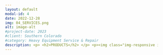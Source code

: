```yaml
---
layout: default
modal-id: 4
date: 2022-12-28
img: 04_SERVICES.png
alt: image-alt
#project-date: 2023
#client: Southern Colorado
#category: Heavy Equipment Service & Repair
description: <p> <h2>PRODUCTS</h2> </p> <p><img class="img-responsive img-centered" src="/assets/Couplamatic_Logo.jpg"> </p> <p>We are proud to carry <a href="https://couplamatic.com/">Couplamatic</a> hydraulic hoses and fittings. All Couplamatic fittings are made in the USA. Couplamatic hoses are available in domestic or import for a variety of application-specific designs like extra flexible, abrasion resistant, high-pressure, non-conductive, DOT rated and more.</p> <p>Our service truck is stocked with Couplamatic's 100R16 series hydraulic hose ranging from 1/4" to 1" in diameter. The 100R16 series hydraulic hose features extreme flexibility with a 2" bend radius for the 1/4" diameter hose and a 6" bend radius for the 1" diameter hose. Additional features of the 100R16 series hose include 2-wire braid reinforcements with working pressures ranging from 2,500 PSI for the 1" diameter hose and up to 5,800 PSI for the 1/4" diameter hose. The 100R16 series hose also features a Mine Safety & Health Administration (MSHA) approved abrasion & flame resistant cover as well as an operating temperature range of -40°F to 212°F.</p> <p>The 100R16 series hose is a great choice for an all around general purpose hydraulic hose for industrial and agricultural applications. Our service truck also carries a selection of Couplamatic fittings for various connection types like NPT or JIC which are available in different configurations like straight angles or 90° elbows. We try to be prepared for any task but if we don't have the right part on our truck, we can always get it from our local supplier in a timely manner.</p> <p>---</p> <p><img class="img-responsive img-centered" src="/assets/amsoil_logo.png"></p> <p>We are also proud to offer the full range of <a href="https://www.amsoil.com/">Amsoil</a> products including engine oil, gear oil, transmission fluid, and hydraulic oil. We stock a standard selection of six different oil grades for our Basic and Premium Engine Oil service packages and any of them can be upgraded to the equivalent grade Amsoil for both passenger vehicles or heavy equipment. The initial cost is higher but the long-term benefits may be worth it to you.</p> <p>SOCO Industrial chose to stock six grades of the <a href="https://amsoilcontent.com/ams/lit/databulletins/g2880.pdf">Amsoil Signature Series</a> 100% synthetic oils becuase of their superior engineered qualities. However, we can get any Amsoil product within three to five business days. Amsoil products are highly engineered oils that provide wear protection, extreme temperature performance, and fuel efficiency that conventional lubricants just can't touch. To learn more about the difference between other lubricants labeled "Full Synthetic" and Amsoil 100% synthetic lubricants, read <a href="https://blog.amsoil.com/100-synthetic-oil-vs-full-synthetic-oil-whats-the-difference/">this</a> article.</p> <p>When used with Amsoil filters, Amsoil Signature Series lubricants are <a href="https://www.amsoil.com/about/guarantee/">guaranteed</a> up to 25,000 miles or 1-year, whichever comes first, of engine wear protection under normal service conditions and up to 15,000 miles or 1-year, whichever comes first, of engine wear protection under severe service. Amsoil Signature Series oils also have 50% more detergents than the Amsoil OE series, the detergents help keep oil passages clean and battle sludge build up in the engine. Under an <a href="https://www.astm.org/d6891-23.html">ASTM D6891 standard test</a>, Amsoil Signature Series 0W20 oil provided 75% more engine protection against horsepower loss and wear. As Amsoil puts it; "Some may claim that Signature Series is over-engineered. Perfect. It’s not for everyone. It’s for those who want the absolute best engine protection — and it delivers."</p> <p> <h2>SERVICES</h2> </p> <p>SOCO Industrial offers 4 primary mobile services to help keep your equipment running.</p> <p> <h3>1) Hose Crimping Service</h3> <p> <img class="img-responsive img-centered" src="/assets/crimping.jpg"></p> <p>Our service truck is equipped to build 2-wire hydraulic hoses ranging from 1/4" up to 1" in diameter. We also stock a selection of Couplamatic's 100% made-in-USA fittings for a variety of hydraulic applications.</p> <p> <h3>2) Lube Services</h3> </p> <p> <img class="img-responsive img-centered" src="/assets/Webstore-Basic-Oil-Change-Passenger-Vehicle.jpg"> </p> <p>SOCO Industrial offers a variety of Lube Services for heavy equipment and passenger vehicles; Basic Engine Oil Services, Premium Engine Oil Service, Hydraulic Oil Services, or we can build a custom service package specific to your fleet. We can service multiple vehicles or equipment assets in one visit.</p> <p class="text-left"><b>Premium Engine Oil Services include:</b></p> <p class="text-left">- Engine Oil</p> <p class="text-left">- Engine Oil Filter</p> <p class="text-left">- Engine Air Filter(s)</p><p class="text-left">- Cabin Air Filter(s)</p> <p class="text-left">- Top-Off All Fluids (Coolant, Windshield Washer, Brake Fluid, Power Steering Fluid, ATF or CVT</p> <p class="text-left">- Disposal of used filters/fluids</p> <p class="text-left">- Vehicle/Equipment Reset</p>  <p class="text-left">- Windshield Mileage or Hour Sticker</p> <p class="text-left">- Vacuum Cab Floor</p> <p class="text-left">- Maintenance Record Keeping</p> <p class="text-left"><b>Basic Engine Oil Services include:</b></p> <p class="text-left">- Engine Oil</p> <p class="text-left">- Engine Oil Filter</p> <p class="text-left">- Disposal of used filters/fluids</p> <p class="text-left">- Vehicle/Equipment Reset</p>  <p class="text-left">- Windshield Mileage or Hour Sticker</p> <p class="text-left">- Maintenance Record Keeping</p> <p>Our Basic & Premium standard engine oil choices are 0W20 Full Synthetic, 0W40 Full Synthetic, 5W20 Synthetic Blend, 5W30 Synthetic Blend, 10W30 Synthetic Blend, or 15W40 Conventional. You can specify your preferred non-standard oil but it might change the advertised service price. <p>You can also specify additional services to build a custom service package.</p> <p>There are quantity discounts available for scheduling multiple Premium Engine Oil Services in the same visit.</p> <p>Because we operate 24/7 you can schedule Engine Oil Services for your fleet when it works best for your operations.</p> <p>Keep your employees focused on doing their job and let SOCO Industrial focus on keeping your passenger vehicles and heavy equipment preventative maintenance consistent.</p> <p>Check our <a href="https://socoindustrial.square.site/product/engine-services/4?cs=true&cst=popular">online store</a> for current prices. After paying for your Engine Oil Service, <a href="https://calendly.com/socoindustrial/lubeservice">pick a time on our calendar</a> to schedule your next service.</p> <p class="text-left"><b>Hydraulic Oil Services include:</b></p> <p class="text-left">- Hydraulic Oil</p> <p class="text-left">- Pressure-Side Hydraulic Oil Filter </p> <p class="text-left">- Return-Side Hydraulic Oil Filter</p> <p class="text-left">-Clean Suction Strainer</p> <p class="text-left">- Disposal of used filters/fluids</p> <p class="text-left">- Equipment Reset</p> <p class="text-left">- Windshield Hour Sticker</p> <p class="text-left">- Vacuum Cab Floor</p> <p class="text-left">- Maintenance Record Keeping</p> <p>Our standard hydraulic oil choices are AW32 or AW46. You can specify your preferred non-standard oil but it might change the advertised service price. Pricing varies in 10-gallon increments based on how much oil is needed.</p> <p>You can also specify additional services to build a custom service package.</p> <p>Because we operate 24/7 you can schedule Hydraulic Oil Services for your fleet when it works best for your operations.</p> <p>Keep your employees focused on doing their job and let SOCO Industrial focus on keeping your heavy equipment preventative maintenance consistent.</p> <p>Check our <a href="https://socoindustrial.square.site/product/hydraulic-services/5?cp=true&sa=false&sbp=false&q=false&category_id=5">online store</a> for current prices. After paying for your Hydraulic Oil Service, <a href="https://calendly.com/socoindustrial/lubeservice">pick a time on our calendar</a> to schedule your next service.</p> <p> <h3>3) Mechanical Service</h3> <p> <img class="img-responsive img-centered" src="/assets/Webstore-Mechanical-Service.jpg"> </p> <p>If you need a mechanic, SOCO Industrial has the fix. With over 18-years of heavy equipment repair experience, our qualified mechanic can help you troubleshoot problems, identify the root cause, and make the necessary repair. Whether it's a diesel engine, low voltage system, high voltage system, hydraulic, or pneumatic we can help you keep it running.</p> <p>Your equipment operators may be good at using your equipment but repairing it takes a different skill set and level of experience. SOCO Industrial brings a wide selection of tools for troubleshooting and repairs on our mobile truck.</p> <p>Labor is billed by the 1/4 hour at $100/hour.</p> <p> <h3>4) Fabrication Service</h3> </p> <p> <img class="img-responsive img-centered" src="/assets/Webstore-Fabrication-Service.jpg"> </p> <p>Heavy equipment takes a beating and sometimes oxy/acetylene torching or welding is necessary to keep it in good working order. Whether it's fixing a bent bracket, cutting off damaged material, patching a cracked guard or panel, or fabricating a new mount - SOCO Industrial has a MIG welder and oxy/acetylene torch ready to go if you need it.</p><p> If you're on the job site, you may not have the tools or experience on-hand to keep the project moving forward. We can use our torch to heat and/or cut steel and we can use our welder to weld up to 1/4" steel to make those unexpected repairs so you don't have to stop what you're doing and transport your equipment to a fab shop.</p> <p>Labor is billed by the 1/4 hour at $100/hour.</p>
---
```


